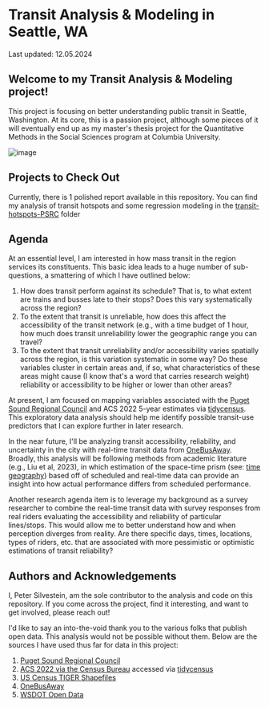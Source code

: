 # Transit Analysis & Modeling in Seattle, WA
Last updated: 12.05.2024

## Welcome to my Transit Analysis & Modeling project!
This project is focusing on better understanding public transit in Seattle, Washington. At its core, this is a passion project, although some pieces of it will eventually end up as my master's thesis project for the Quantitative Methods in the Social Sciences program at Columbia University.

![image](https://github.com/user-attachments/assets/ccf558f8-0f24-4c38-88a3-a357c5b9b103)

## Projects to Check Out
Currently, there is 1 polished report available in this repository. You can find my analysis of transit hotspots and some regression modeling in the [transit-hotspots-PSRC](transit-hotspots-PSRC) folder

## Agenda
At an essential level, I am interested in how mass transit in the region services its constituents. This basic idea leads to a huge number of sub-questions, a smattering of which I have outlined below:
1. How does transit perform against its schedule? That is, to what extent are trains and busses late to their stops? Does this vary systematically across the region?
2. To the extent that transit is unreliable, how does this affect the accessibility of the transit network (e.g., with a time budget of 1 hour, how much does transit unreliability lower the geographic range you can travel?
3. To the extent that transit unreliability and/or accessibility varies spatially across the region, is this variation systematic in some way? Do these variables cluster in certain areas and, if so, what characteristics of these areas might cause (I know that's a word that carries research weight) reliability or accessibility to be higher or lower than other areas?

At present, I am focused on mapping variables associated with the [Puget Sound Regional Council](https://www.psrc.org/our-work/household-travel-survey-program) and ACS 2022 5-year estimates via [tidycensus](https://walker-data.com/tidycensus/). This exploratory data analysis should help me identify possible transit-use predictors that I can explore further in later research.

In the near future, I'll be analyzing transit accessibility, reliability, and uncertainty in the city with real-time transit data from [OneBusAway](https://onebusaway.org). Broadly, this analysis will be following methods from academic literature (e.g., Liu et al, 2023), in which estimation of the space-time prism (see: [time geography](https://en.wikipedia.org/wiki/Time_geography)) based off of scheduled and real-time data can provide an insight into how actual performance differs from scheduled performance.

Another research agenda item is to leverage my background as a survey researcher to combine the real-time transit data with survey responses from real riders evaluating the accessibility and reliability of particular lines/stops. This would allow me to better understand how and when perception diverges from reality. Are there specific days, times, locations, types of riders, etc. that are associated with more pessimistic or optimistic estimations of transit reliability?

## Authors and Acknowledgements
I, Peter Silvestein, am the sole contributor to the analysis and code on this repository. If you come across the project, find it interesting, and want to get involved, please reach out!

I'd like to say an into-the-void thank you to the various folks that publish open data. This analysis would not be possible without them. Below are the sources I have used thus far for data in this project:
1. [Puget Sound Regional Council](https://www.psrc.org/our-work/household-travel-survey-program)
2. [ACS 2022 via the Census Bureau](https://www.census.gov/programs-surveys/acs) accessed via [tidycensus](https://walker-data.com/tidycensus/)
3. [US Census TIGER Shapefiles](https://www.census.gov/geographies/mapping-files/time-series/geo/tiger-line-file.html)
4. [OneBusAway](https://onebusaway.org)
5. [WSDOT Open Data](https://gisdata-wsdot.opendata.arcgis.com)
